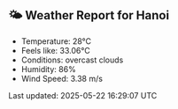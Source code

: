 <!-- WEATHER-START -->
## 🌤 Weather Report for Hanoi

- Temperature: 28°C
- Feels like: 33.06°C
- Conditions: overcast clouds
- Humidity: 86%
- Wind Speed: 3.38 m/s

Last updated: 2025-05-22 16:29:07 UTC
<!-- WEATHER-END -->
